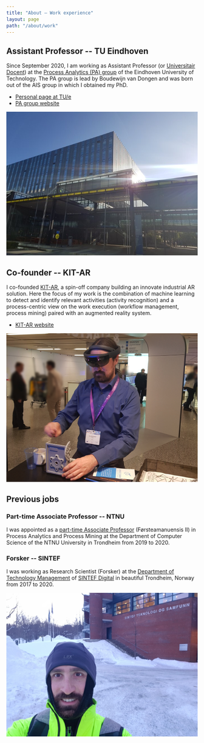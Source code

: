 ```yaml
---
title: "About — Work experience"
layout: page
path: "/about/work"
---
```


## Assistant Professor -- TU Eindhoven

Since September 2020, I am working as Assistant Professor (or [Universitair Docent](https://nl.wikipedia.org/wiki/Universitair_docent)) at the [Process Analytics (PA) group](https://pa.win.tue.nl/) of the Eindhoven University of Technology. The PA group is lead by Boudewijn van Dongen and was born out of the AIS group in which I obtained my PhD.

* [Personal page at TU/e](https://www.tue.nl/en/research/researchers/felix-mannhardt/)
* [PA group website](https://pa.win.tue.nl/)

![MetaForum my workplace at TU/e](TUMetaforum.jpg)


## Co-founder -- KIT-AR

I co-founded [KIT-AR](https://www.kit-ar.com/), a spin-off company building an innovate industrial AR solution. Here the focus of my work is the combination of machine learning to detect and identify relevant activities (activity recognition) and a process-centric view on the work execution (workflow management, process mining) paired with an augmented reality system.

* [KIT-AR website](https://www.kit-ar.com/)

![KIT-AR solution on the Microsoft HoloLens](20181205_171529.jpg)

## Previous jobs

### Part-time Associate Professor -- NTNU

I was appointed as a [part-time Associate Professor](https://www.ntnu.edu/employees/felix.mannhardt) (Førsteamanuensis II) in Process Analytics and Process Mining at the Department of Computer Science of the NTNU University in Trondheim from 2019 to 2020.

### Forsker -- SINTEF

I was working as Research Scientist (Forsker) at the [Department of Technology Management](https://www.sintef.no/en/technology-and-society/industrial_management/) of [SINTEF Digital](https://www.sintef.no/en/digital/) in beautiful Trondheim, Norway from 2017 to 2020.

![SINTEF Digital (former Technology and Society)](20180228_071331.jpg)